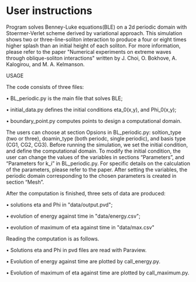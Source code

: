 # User instructions

Program solves Benney-Luke equations(BLE) on a 2d periodic domain
with Stoermer-Verlet scheme derived by variational approach.
This simulation shows two or three-line-soliton interaction to produce a four or eight times higher splash than an initial height of each soliton. 
For more information, please refer to the paper "Numerical experiments on extreme waves through
oblique-soliton interactions" written by J. Choi, O. Bokhove, A. Kalogirou, and M. A. Kelmanson.

USAGE

The code consists of three files:

• BL_periodic.py is the main file that solves BLE;

• initial_data.py defines the initial conditions eta_0(x,y), and Phi_0(x,y);

• boundary_point.py computes points to design a computational domain.

The users can choose at section Opsions in BL_periodic.py: soltion_type (two or three), doamin_type (both periodc, single periodic), and basis type (CG1, CG2, CG3). Before running the simulation, we set the initial condition, and define the computational domain. To modify the initial condition, the user can change the values of the variables in sections “Parameters”, and “Parameters for k_i” in BL_periodic.py.
For specific details on the calculation of the parameters, please refer to the paper. After setting the variables, 
the periodic domain corresponding to the chosen parameters is created in section “Mesh”.  

After the computation is finished, three sets of data are produced:

• solutions eta and Phi in "data/output.pvd";

• evolution of energy against time in "data/energy.csv";

• evolution of maximum of eta against time in "data/max.csv"

Reading the computation is as follows.

• Solutions eta and Phi in pvd files are read with Paraview.

• Evolution of energy against time are plotted by call_energy.py.

• Evolution of maximum of eta against time are plotted by call_maximum.py.

